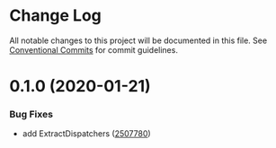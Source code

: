 # Change Log

All notable changes to this project will be documented in this file.
See [Conventional Commits](https://conventionalcommits.org) for commit guidelines.

# 0.1.0 (2020-01-21)


### Bug Fixes

* add ExtractDispatchers ([2507780](https://github.com/crimx/retux/commit/2507780131b55b85d809eb75b599178dc650e2fb))
